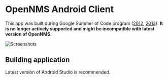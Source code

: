 # OpenNMS Android Client

This app was built during Google Summer of Code program ([2012](https://www.google-melange.com/gsoc/project/details/google/gsoc2012/mela_galea/5717271485874176), [2013](https://www.google-melange.com/gsoc/project/details/google/gsoc2013/tsukanov/5880308444430336)). **It is no longer actively supported and might be incompatible with latest version of OpenNMS.**

![Screenshots](http://i.imgur.com/oasWVOH.png)

## Building application

Latest version of Android Studio is recommended.
